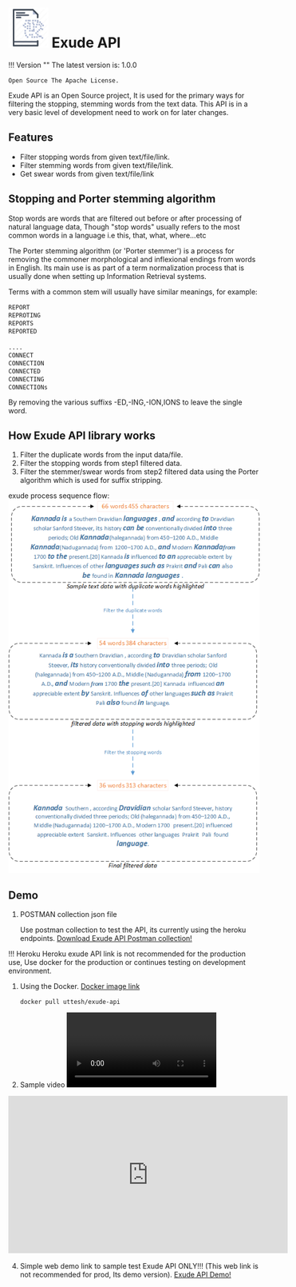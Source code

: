 # <img src="img/logo.png" alt="drawing" width="80"/> Exude API

!!! Version ""
    The latest version is: 1.0.0

    Open Source The Apache License.

Exude API is an Open Source project, It is used for the primary ways for filtering the stopping, stemming words from the text data. This API is in a very basic level of development need to work on for later changes.


## Features

* Filter stopping words from given text/file/link.
* Filter stemming words from given text/file/link.
* Get swear words from given text/file/link

## Stopping and Porter stemming algorithm

Stop words are words that are filtered out before or after processing of natural language data, Though "stop words" usually refers to the most common words in a language i.e this, that, what, where...etc 

The Porter stemming algorithm (or 'Porter stemmer') is a process for removing the commoner morphological and inflexional endings from words in English. 
Its main use is as part of a term normalization process that is usually done when setting up Information Retrieval systems.

Terms with a common stem will usually have similar meanings, for example:

```
REPORT
REPROTING
REPORTS
REPORTED

....
CONNECT
CONNECTION
CONNECTED
CONNECTING
CONNECTIONs

```

By removing the various suffixs -ED,-ING,-ION,IONS to leave the single word.


## How Exude API library works

1. Filter the duplicate words from the input data/file.
2. Filter the stopping words from step1 filtered data.
3. Filter the stemmer/swear words from step2 filtered data using the Porter algorithm which is used for suffix stripping.

exude process sequence flow:
![Exude API Process Flow](img/exude_filtering_flow.png "Title")

## Demo

1. POSTMAN collection json file
   
    Use postman collection to test the API, its currently using the heroku endpoints.
    <a href="https://raw.githubusercontent.com/uttesh/exude-api/gh-pages/exude-api.postman_collection.json" target="_blank">Download Exude API Postman collection!</a>

!!! Heroku 
    Heroku exude API link is not recommended for the production use, Use docker for the production or continues testing on development environment.
    
1.  Using the Docker. <a href="https://hub.docker.com/r/uttesh/exude-api" target="_blank">Docker image link</a>
   
    ```
    docker pull uttesh/exude-api
    ```

2. Sample video  ![](exude_api.webm)
<iframe width="560" height="315" src="https://www.youtube.com/embed/KDZ4BEfoGo4" frameborder="0" allow="accelerometer; autoplay; encrypted-media; gyroscope; picture-in-picture" allowfullscreen></iframe>

4. Simple web demo link to sample test Exude API ONLY!!! (This web link is not recommended for prod, Its demo version). <a href="https://exude.herokuapp.com/" target="_blank">Exude API Demo!</a>
   
   

